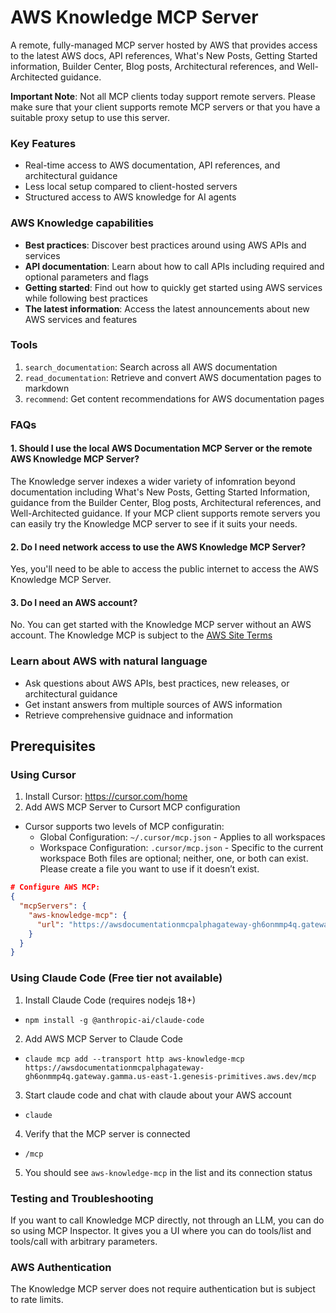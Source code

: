 # AWS Knowledge MCP Server

A remote, fully-managed MCP server hosted by AWS that provides access to the latest AWS docs, API references, What's New Posts, Getting Started information, Builder Center, Blog posts, Architectural references, and Well-Architected guidance. 

**Important Note**: Not all MCP clients today support remote servers. Please make sure that your client supports remote MCP servers or that you have a suitable proxy setup to use this server. 

### Key Features
- Real-time access to AWS documentation, API references, and architectural guidance
- Less local setup compared to client-hosted servers
- Structured access to AWS knowledge for AI agents

### AWS Knowledge capabilities
- **Best practices**: Discover best practices around using AWS APIs and services
- **API documentation**: Learn about how to call APIs including required and optional parameters and flags 
- **Getting started**: Find out how to quickly get started using AWS services while following best practices
- **The latest information**: Access the latest announcements about new AWS services and features 

### Tools 
1. `search_documentation`: Search across all AWS documentation
2. `read_documentation`: Retrieve and convert AWS documentation pages to markdown
3. `recommend`: Get content recommendations for AWS documentation pages

### FAQs
#### 1. Should I use the local AWS Documentation MCP Server or the remote AWS Knowledge MCP Server? 

The Knowledge server indexes a wider variety of infomration beyond documentation including What's New Posts, Getting Started Information, guidance from the Builder Center, Blog posts, Architectural references, and Well-Architected guidance. If your MCP client supports remote servers you can easily try the Knowledge MCP server to see if it suits your needs. 

#### 2. Do I need network access to use the AWS Knowledge MCP Server? 
Yes, you'll need to be able to access the public internet to access the AWS Knowledge MCP Server. 

#### 3. Do I need an AWS account? 
No. You can get started with the Knowledge MCP server without an AWS account. The Knowledge MCP is subject to the [AWS Site Terms](https://aws.amazon.com/terms/)

### Learn about AWS with natural language

- Ask questions about AWS APIs, best practices, new releases, or architectural guidance 
- Get instant answers from multiple sources of AWS information 
- Retrieve comprehensive guidnace and information  

## Prerequisites

### Using Cursor
1. Install Cursor: https://cursor.com/home
2. Add AWS MCP Server to Cursort MCP configuration
  - Cursor supports two levels of MCP configuratin:
    - Global Configuration: `~/.cursor/mcp.json` - Applies to all workspaces
    - Workspace Configuration: `.cursor/mcp.json` - Specific to the current workspace
    Both files are optional; neither, one, or both can exist. Please create a file you want to use if it doesn’t exist.

```json
# Configure AWS MCP:
{
  "mcpServers": {
    "aws-knowledge-mcp": {
      "url": "https://awsdocumentationmcpalphagateway-gh6onmmp4q.gateway.gamma.us-east-1.genesis-primitives.aws.dev/mcp"
    }
  }
}
```

###  Using Claude Code (Free tier not available)
1. Install Claude Code (requires nodejs 18+)
  - `npm install -g @anthropic-ai/claude-code`
2. Add AWS MCP Server to Claude Code
  - `claude mcp add --transport http aws-knowledge-mcp https://awsdocumentationmcpalphagateway-gh6onmmp4q.gateway.gamma.us-east-1.genesis-primitives.aws.dev/mcp`
3. Start claude code and chat with claude about your AWS account
  - `claude`
4. Verify that the MCP server is connected
  - `/mcp`
5. You should see `aws-knowledge-mcp` in the list and its connection status

### Testing and Troubleshooting
If you want to call Knowledge MCP directly, not through an LLM, you can do so using MCP Inspector. It gives you a UI where you can do tools/list and tools/call with arbitrary parameters.

### AWS Authentication

The Knowledge MCP server does not require authentication but is subject to rate limits.
